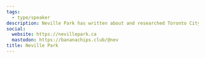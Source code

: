 ```yaml
---
tags:
  - type/speaker
description: Neville Park has written about and researched Toronto City Council for Torontoist, Matt Elliott's City Hall Watcher, The Local, and on hir own blog. An avid livetweeter, ze joined Twitter in 2007 and Mastodon in 2016. Aside from politics, hir other great passions are arachnology, cell phone macrophotography, cycling, and naps.
social:
  website: https://nevillepark.ca
  mastodon: https://bananachips.club/@nev
title: Neville Park
---
```

